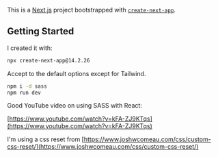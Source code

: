 This is a [Next.js](https://nextjs.org) project bootstrapped with [`create-next-app`](https://nextjs.org/docs/app/api-reference/cli/create-next-app).

## Getting Started

I created it with:

```bash
npx create-next-app@14.2.26
```

Accept to the default options except for Tailwind.

```bash
npm i -d sass
npm run dev
```

Good YouTube video on using SASS with React:

[https://www.youtube.com/watch?v=kFA-ZJ9KTqs](https://www.youtube.com/watch?v=kFA-ZJ9KTqs)

I'm using a css reset from [https://www.joshwcomeau.com/css/custom-css-reset/](https://www.joshwcomeau.com/css/custom-css-reset/)

